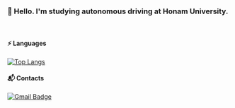 ### 👋 Hello. I'm studying autonomous driving at Honam University.

</br>

#### ⚡ Languages
 [![Top Langs](https://github-readme-stats.vercel.app/api/top-langs/?username=hiro141611&layout=compact)](https://github.com/anuraghazra/github-readme-stats)


#### :mailbox_with_mail: Contacts
[![Gmail Badge](https://img.shields.io/badge/Gmail-d14836?style=flat-square&logo=Gmail&logoColor=white&link=mailto:hiro141611@gmail.com)](mailto:hiro141611@gmail.com)
